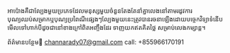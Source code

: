 អាប៉ោងគឺជាល្បែងមួយប្រភេទដែលមនុស្សមួយចំនួនតែងតែនាំគ្នាលេងនៅតាមរដូវការបុណ្យឈប់សម្រាកឬបុណ្យប្រពៃណីផ្សេងៗល្បែងមួយនេះត្រូវបានរចនាឡើងដោយបច្ចេកវិទ្យាទំនើបមើលទៅហាក់បីដូចជានៅខាងក្រៅពិតអញ្ចឹងដែរ
ទាញយកឥតគិតថ្លៃ សម្រាប់លេងកម្សាន្ត។

ព័ត៌មានបន្ថែម:email: channarady07@gmail.com
call: +855966170191
